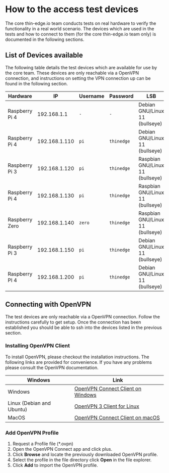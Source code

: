 # How to the access test devices

The core thin-edge.io team conducts tests on real hardware to verify the functionality in a real world scenario. The devices which are used in the tests and how to connect to them (for the core thin-edge.io team only) is documented in the following sections.

## List of Devices available

The following table details the test devices which are available for use by the core team. These devices are only reachable via a OpenVPN connection, and instructions on setting the VPN connection up can be found in the following section.

|Hardware|IP|Username|Password|LSB|Arch|Comments|
|--------|--|--------|--------|---|---|--------|
| Raspberry Pi 4 | 192.168.1.1	 | `-` | `-` | Debian GNU/Linux 11 (bullseye) | aarch64 | Hosting Gateway and VPN Connection |
| Raspberry Pi 4 | 192.168.1.110 | `pi`| `thinedge` | Debian GNU/Linux 11 (bullseye) | aarch64 |
| Raspberry Pi 3 | 192.168.1.120 | `pi`| `thinedge` | Raspbian GNU/Linux 11 (bullseye)| armv71 |
| Raspberry Pi 4 | 192.168.1.130 | `pi`| `thinedge` | Raspbian GNU/Linux 11 (bullseye) | armv71 |
| Raspberry Zero | 192.168.1.140 | `zero`| `thinedge` | Raspbian GNU/Linux 11 (bullseye) | armv6l |
| Raspberry Pi 3 | 192.168.1.150 | `pi`| `thinedge` | Debian GNU/Linux 11 (bullseye) | aarch64 |
| Raspberry PI 4 | 192.168.1.200 | `pi`| `thinedge`| Debian GNU/Linux 11 (bullseye)| aarch64 | For NonFunctional tests |

## Connecting with OpenVPN

The test devices are only reachable via a OpenVPN connection. Follow the instructions carefully to get setup. Once the connection has been established you should be able to ssh into the devices listed in the previous section.

### Installing OpenVPN Client

To install OpenVPN, please checkout the installation instructions. The following links are provided for convenience. If you have any problems please consult the OpenVPN documentation.

|Windows|Link|
|-------|----|
|Windows|[OpenVPN Connect Client on Windows](https://openvpn.net/vpn-server-resources/installation-guide-for-openvpn-connect-client-on-windows/)|
|Linux (Debian and Ubuntu)|[OpenVPN 3 Client for Linux](https://openvpn.net/cloud-docs/openvpn-3-client-for-linux/)|
|MacOS|[OpenVPN Connect Client on macOS](https://openvpn.net/vpn-server-resources/installation-guide-for-openvpn-connect-client-on-macos/)|


### Add OpenVPN Profile

1. Request a Profile file (*.ovpn)
2. Open the OpenVPN Connect app and click plus.
3. Click **Browse** and locate the previously downloaded OpenVPN profile.
4. Select the profile in the file directory click **Open** in the file explorer.
5. Click **Add** to import the OpenVPN profile.
